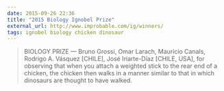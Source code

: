 ```yaml
---
date: 2015-09-26 22:36
title: "2015 Biology Ignobel Prize"
external_url: http://www.improbable.com/ig/winners/
tags: ignobel biology chicken dinosaur
---
```


>BIOLOGY PRIZE — Bruno Grossi, Omar Larach, Mauricio Canals, Rodrigo A. Vásquez [CHILE], José Iriarte-Díaz [CHILE, USA], for observing that when you attach a weighted stick to the rear end of a chicken, the chicken then walks in a manner similar to that in which dinosaurs are thought to have walked.